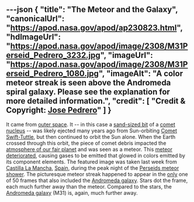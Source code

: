---json
{
  "title": "The Meteor and the Galaxy",
  "canonicalUrl": "https://apod.nasa.gov/apod/ap230823.html",
  "hdImageUrl": "https://apod.nasa.gov/apod/image/2308/M31Perseid_Pedrero_3232.jpg",
  "imageUrl": "https://apod.nasa.gov/apod/image/2308/M31Perseid_Pedrero_1080.jpg",
  "imageAlt": "A color meteor streak is seen above the Andromeda spiral galaxy. Please see the explanation for more detailed information.",
  "credit": [
    "Credit & Copyright: [Jose Pedrero](https://www.instagram.com/josepedrero.jpart/)"
  ]
}
---

It came from [outer space](https://en.wikipedia.org/wiki/It_Came_from_Outer_Space). It -- in this case a [sand-sized bit](https://apod.nasa.gov/apod/ap011117.html) of a [comet nucleus](https://apod.nasa.gov/apod/ap200315.html) -- was likely ejected many years ago from Sun-orbiting [Comet Swift-Tuttle](https://solarsystem.nasa.gov/asteroids-comets-and-meteors/comets/109p-swift-tuttle/in-depth/), but then continued to orbit the Sun alone. When the Earth crossed through this orbit, the piece of comet debris impacted the [atmosphere of our fair planet](https://spaceplace.nasa.gov/atmosphere/en/) and was seen as a meteor. This [meteor deteriorated](https://apod.nasa.gov/apod/ap230724.html), causing gases to be emitted that glowed in colors emitted by its component elements. The featured image was taken last week from [Castilla La Mancha](https://youtu.be/MeEYLreMbpw), [Spain](https://en.wikipedia.org/wiki/Spain), during the peak night of the [Perseids meteor shower](https://apod.nasa.gov/apod/ap230809.html). The picturesque meteor streak happened to appear in the [only](https://media.istockphoto.com/id/1240888678/photo/the-surprised-cat-the-amazement-of-the-cat-open-your-mouth-in-surprise-an-extreme-degree-of.webp?b=1&s=170667a&w=0&k=20&c=DREvaissymPAAG3WlYALFfuNTm8WrmPhcjLdejOsaQs=) one of 50 frames that also included the [Andromeda galaxy](https://apod.nasa.gov/apod/ap191014.html). Stars dot the frame, each much further away than the meteor. Compared to the stars, the [Andromeda galaxy](https://apod.nasa.gov/apod/ap230322.html) (M31) is, again, much further away.
